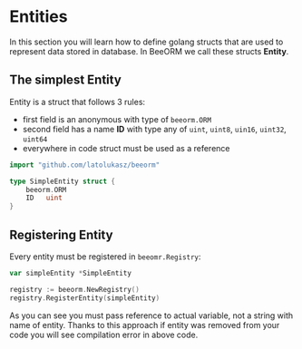 # Entities

In this section you will learn how to define golang structs that
are used to represent data stored in database. In BeeORM we call these 
structs **Entity**.

## The simplest Entity

Entity is a struct that follows 3 rules:
 * first field is an anonymous with type of `beeorm.ORM`
 * second field has a name **ID** with type any of `uint`, `uint8`, `uin16`, `uint32`, `uint64`
 * everywhere in code struct must be used as a reference

```go
import "github.com/latolukasz/beeorm"

type SimpleEntity struct {
	beeorm.ORM
	ID   uint
}
```

## Registering Entity

Every entity must be registered in `beeomr.Registry`:

```go
var simpleEntity *SimpleEntity

registry := beeorm.NewRegistry()
registry.RegisterEntity(simpleEntity) 
```

As you can see you must pass reference to actual variable, not a string 
with name of entity. Thanks to this approach if entity was removed from your
code you will see compilation error in above code.
